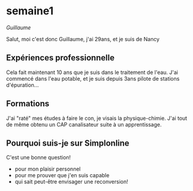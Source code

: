 # semaine1
_Guillaume_  

Salut, moi c'est donc Guillaume, j'ai 29ans, et je suis de Nancy  

## Expériences professionnelle

Cela fait maintenant 10 ans que je suis dans le traitement de l'eau.
J'ai commencé dans l'eau potable, et je suis depuis 3ans pilote de stations d'épuration...

## Formations

J'ai "raté" mes études à faire le con, je visais la physique-chimie.
J'ai tout de même obtenu un CAP canalisateur suite à un apprentissage.

## Pourquoi suis-je sur Simplonline

C'est une bonne question!

* pour mon plaisir personnel
* pour me prouver que j'en suis capable
* qui sait peut-être envisager une reconversion!
